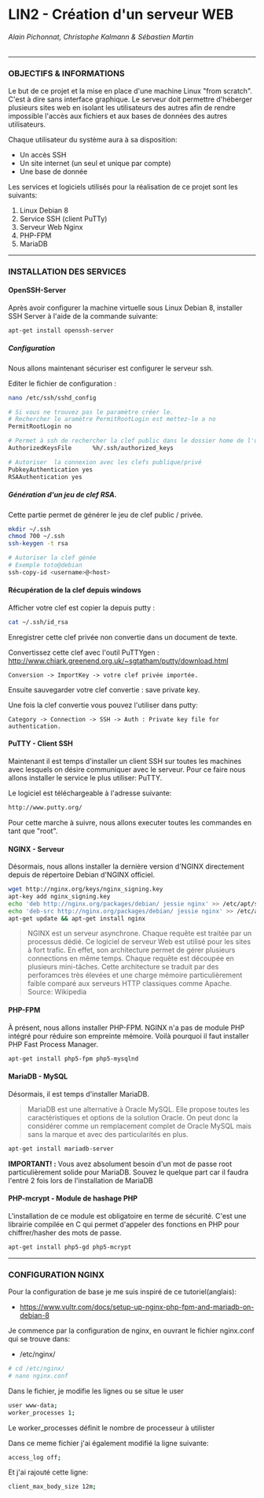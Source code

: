 # LIN2 - Création d'un serveur WEB
###### Alain Pichonnat, Christophe Kalmann & Sébastien Martin
___

### OBJECTIFS & INFORMATIONS

Le but de ce projet et la mise en place d'une machine Linux "from scratch". C'est à dire sans interface graphique. Le serveur doit permettre d'héberger plusieurs sites web en isolant les utilisateurs des autres afin de rendre impossible l'accès aux fichiers et aux bases de données des autres utilisateurs.

Chaque utilisateur du système aura à sa disposition:

  - Un accès SSH
  - Un site internet (un seul et unique par compte)
  - Une base de donnée

Les services et logiciels utilisés pour la réalisation de ce projet sont les suivants:

  1. Linux Debian 8
  2. Service SSH (client PuTTy)
  3. Serveur Web Nginx
  4. PHP-FPM
  5. MariaDB

___

### INSTALLATION DES SERVICES

#### OpenSSH-Server

Après avoir configurer la machine virtuelle sous Linux Debian 8, installer SSH Server à l'aide de la commande suivante:
```sh
apt-get install openssh-server
```
##### Configuration
Nous allons maintenant sécuriser est configurer le serveur ssh.

Editer le fichier de configuration :
```sh
nano /etc/ssh/sshd_config
```

```sh
# Si vous ne trouvez pas le paramètre créer le.
# Rechercher le aramètre PermitRootLogin est mettez-le a no
PermitRootLogin no

# Permet à ssh de rechercher la clef public dans le dossier home de l'utilisateur
AuthorizedKeysFile      %h/.ssh/authorized_keys

# Autoriser  la connexion avec les clefs publique/privé
PubkeyAuthentication yes
RSAAuthentication yes
```
##### Génération d'un jeu de clef RSA.
Cette partie permet de générer le jeu de clef public / privée.

```sh
mkdir ~/.ssh
chmod 700 ~/.ssh
ssh-keygen -t rsa

# Autoriser la clef génée
# Exemple toto@debian
ssh-copy-id <username>@<host>
```
#### Récupération de la clef depuis windows
Afficher votre clef est copier la depuis putty :
```sh
cat ~/.ssh/id_rsa
```
Enregistrer cette clef privée non convertie dans un document de texte.

Convertissez cette clef avec l'outil PuTTYgen :
http://www.chiark.greenend.org.uk/~sgtatham/putty/download.html

```
Conversion -> ImportKey -> votre clef privée importée.
```
Ensuite sauvegarder votre clef convertie : save private key.

Une fois la clef convertie vous pouvez l'utiliser dans putty:
```
Category -> Connection -> SSH -> Auth : Private key file for authentication.
```
#### PuTTY - Client SSH
Maintenant il est temps d'installer un client SSH sur toutes les machines avec lesquels on désire communiquer avec le serveur. Pour ce faire nous allons installer le service le plus utiliser: PuTTY.

Le logiciel est téléchargeable à l'adresse suivante:
```sh
http://www.putty.org/
```
Pour cette marche à suivre, nous allons executer toutes les commandes en tant que "root".

#### NGINX - Serveur
Désormais, nous allons installer la dernière version d'NGINX directement depuis de répertoire Debian d'NGINX officiel.
```sh
wget http://nginx.org/keys/nginx_signing.key
apt-key add nginx_signing.key
echo 'deb http://nginx.org/packages/debian/ jessie nginx' >> /etc/apt/sources.list
echo 'deb-src http://nginx.org/packages/debian/ jessie nginx' >> /etc/apt/sources.list
apt-get update && apt-get install nginx
```

>NGINX est un serveur asynchrone. Chaque requête est traitée par un processus dédié.
Ce logiciel de serveur Web est utilisé pour les sites à fort trafic. En effet, son architecture permet de gérer plusieurs connections en même temps. Chaque requête est découpée en plusieurs mini-tâches. Cette architecture se traduit par des perforamces très élevées et une charge mémoire particulièrement faible comparé aux serveurs HTTP classiques comme Apache.    Source: Wikipedia

#### PHP-FPM
À présent, nous allons installer PHP-FPM. NGINX n'a pas de module PHP intégré pour réduire son empreinte mémoire. Voilà pourquoi il faut installer PHP Fast Process Manager.
```sh
apt-get install php5-fpm php5-mysqlnd
```

#### MariaDB - MySQL
Désormais, il est temps d'installer MariaDB.
>MariaDB est une alternative à Oracle MySQL. Elle propose toutes les caractéristiques et options de la solution Oracle. On peut donc la considérer comme un remplacement complet de Oracle MySQL mais sans la marque et avec des particularités en plus.
```sh
apt-get install mariadb-server
```
**IMPORTANT! :** Vous avez absolument besoin d'un mot de passe root particulièrement solide pour MariaDB. Souvez le quelque part car il faudra l'entré 2 fois lors de l'installation de MariaDB

#### PHP-mcrypt - Module de hashage PHP
L'installation de ce module est obligatoire en terme de sécurité. C'est une librairie compilée en C qui permet d'appeler des fonctions en PHP pour chiffrer/hasher des mots de passe.
```sh
apt-get install php5-gd php5-mcrypt
```

___

### CONFIGURATION NGINX
Pour la configuration de base je me suis inspiré de ce tutoriel(anglais):
* https://www.vultr.com/docs/setup-up-nginx-php-fpm-and-mariadb-on-debian-8

Je commence par la configuration de nginx, en ouvrant le fichier nginx.conf
qui se trouve dans:
* /etc/nginx/

```sh
# cd /etc/nginx/
# nano nginx.conf
```
Dans le fichier, je modifie les lignes ou se situe le user

```sh
user www-data;
worker_processes 1;
```
Le worker_processes définit le nombre de processeur à utilister

Dans ce meme fichier j'ai également modifié la ligne suivante:

```sh
access_log off;
```
Et j'ai rajouté cette ligne:
```sh
client_max_body_size 12m;
```
